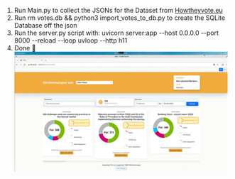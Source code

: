 1. Run Main.py to collect the JSONs for the Dataset from [Howtheyvote.eu](Howtheyvote.eu)
2. Run rm votes.db && python3 import_votes_to_db.py to create the SQLite Database off the json
3. Run the server.py script with: uvicorn server:app --host 0.0.0.0 --port 8000 --reload --loop uvloop --http h11
4. Done 🥳
![image info](Example.png)